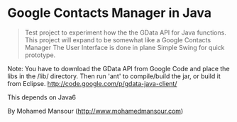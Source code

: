 Google Contacts Manager in Java
=================================

> Test project to experiment how the the GData API for Java functions.
> This project will expand to be somewhat like a Google Contacts Manager
> The User Interface is done in plane Simple Swing for quick prototype.

Note: You have to download the GData API from Google Code and place the libs
in the /lib/ directory. Then run 'ant' to compile/build the jar, or build it from
Eclipse.  http://code.google.com/p/gdata-java-client/

This depends on Java6

By Mohamed Mansour (http://www.mohamedmansour.com)